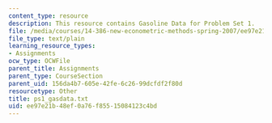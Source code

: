 ```yaml
---
content_type: resource
description: This resource contains Gasoline Data for Problem Set 1.
file: /media/courses/14-386-new-econometric-methods-spring-2007/ee97e21b48ef0a76f85515084123c4bd_ps1_gasdata.txt
file_type: text/plain
learning_resource_types:
- Assignments
ocw_type: OCWFile
parent_title: Assignments
parent_type: CourseSection
parent_uid: 156da4b7-605e-42fe-6c26-99dcfdf2f80d
resourcetype: Other
title: ps1_gasdata.txt
uid: ee97e21b-48ef-0a76-f855-15084123c4bd
---
```

